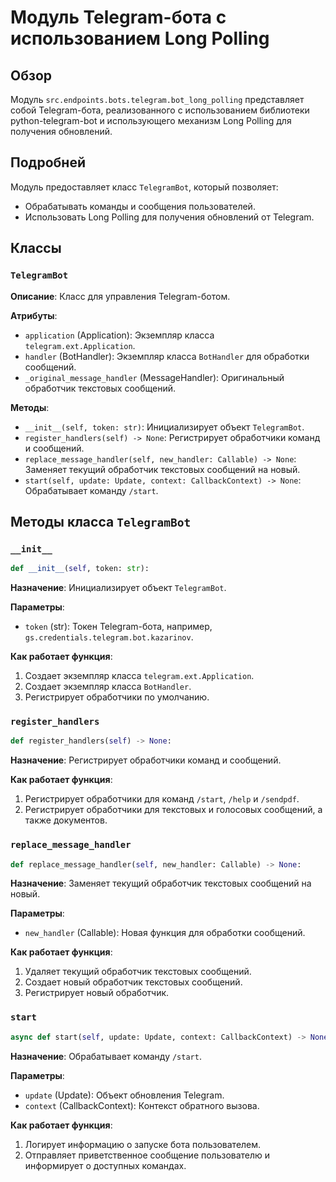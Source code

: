 # Модуль Telegram-бота с использованием Long Polling

## Обзор

Модуль `src.endpoints.bots.telegram.bot_long_polling` представляет собой Telegram-бота, реализованного с использованием библиотеки python-telegram-bot и использующего механизм Long Polling для получения обновлений.

## Подробней

Модуль предоставляет класс `TelegramBot`, который позволяет:

*   Обрабатывать команды и сообщения пользователей.
*   Использовать Long Polling для получения обновлений от Telegram.

## Классы

### `TelegramBot`

**Описание**: Класс для управления Telegram-ботом.

**Атрибуты**:

*   `application` (Application): Экземпляр класса `telegram.ext.Application`.
*   `handler` (BotHandler): Экземпляр класса `BotHandler` для обработки сообщений.
*   `_original_message_handler` (MessageHandler): Оригинальный обработчик текстовых сообщений.

**Методы**:

*   `__init__(self, token: str)`: Инициализирует объект `TelegramBot`.
*   `register_handlers(self) -> None`: Регистрирует обработчики команд и сообщений.
*   `replace_message_handler(self, new_handler: Callable) -> None`: Заменяет текущий обработчик текстовых сообщений на новый.
*   `start(self, update: Update, context: CallbackContext) -> None`: Обрабатывает команду `/start`.

## Методы класса `TelegramBot`

### `__init__`

```python
def __init__(self, token: str):
```

**Назначение**: Инициализирует объект `TelegramBot`.

**Параметры**:

*   `token` (str): Токен Telegram-бота, например, `gs.credentials.telegram.bot.kazarinov`.

**Как работает функция**:

1.  Создает экземпляр класса `telegram.ext.Application`.
2.  Создает экземпляр класса `BotHandler`.
3.  Регистрирует обработчики по умолчанию.

### `register_handlers`

```python
def register_handlers(self) -> None:
```

**Назначение**: Регистрирует обработчики команд и сообщений.

**Как работает функция**:

1.  Регистрирует обработчики для команд `/start`, `/help` и `/sendpdf`.
2.  Регистрирует обработчики для текстовых и голосовых сообщений, а также документов.

### `replace_message_handler`

```python
def replace_message_handler(self, new_handler: Callable) -> None:
```

**Назначение**: Заменяет текущий обработчик текстовых сообщений на новый.

**Параметры**:

*   `new_handler` (Callable): Новая функция для обработки сообщений.

**Как работает функция**:

1.  Удаляет текущий обработчик текстовых сообщений.
2.  Создает новый обработчик текстовых сообщений.
3.  Регистрирует новый обработчик.

### `start`

```python
async def start(self, update: Update, context: CallbackContext) -> None:
```

**Назначение**: Обрабатывает команду `/start`.

**Параметры**:

*   `update` (Update): Объект обновления Telegram.
*   `context` (CallbackContext): Контекст обратного вызова.

**Как работает функция**:

1.  Логирует информацию о запуске бота пользователем.
2.  Отправляет приветственное сообщение пользователю и информирует о доступных командах.